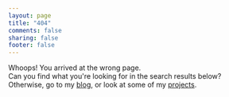 ```yaml
---
layout: page
title: "404"
comments: false
sharing: false
footer: false
---
```


Whoops! You arrived at the wrong page.  
Can you find what you're looking for in the search results below?  
Otherwise, go to my [blog](/blog), or look at some of my [projects](/projects/).

<div id="404-results"></div>

<script>
document.addEventListener('DOMContentLoaded', function() {
  var path = window.location.pathname;
  path = path.replace(/(\.html|\.htm|\.css|\.js)/g, '');
  path = path.replace(/\/|-/g,' ');
  path = path.substr(1); // trim first space

  $('#st-results-container').appendTo($('#404-results'));
  if (path === '404') return; // ignore the case where the url is /404.html

  $('#st-search-input').val(path);
  setTimeout(function cb() {
    if (window.Swiftype.Util) {
      window.Swiftype.Util.setSearchLocation(path, 1);
    }
    else {
      setTimeout(cb,200);
    }
  }, 500)
});
</script>
